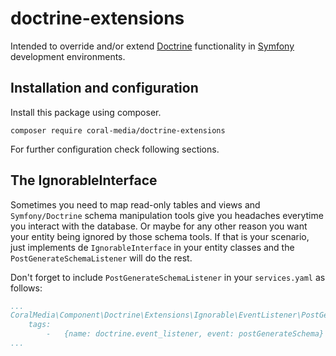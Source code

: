 # doctrine-extensions
Intended to override and/or extend [Doctrine](https://www.doctrine-project.org) functionality in [Symfony](https://symfony.com) development environments.

## Installation and configuration
Install this package using composer.

`composer require coral-media/doctrine-extensions`

For further configuration check following sections.

## The IgnorableInterface
Sometimes you need to map read-only tables and views and `Symfony/Doctrine` schema manipulation tools give you headaches everytime you interact with the database.
Or maybe for any other reason you want your entity being ignored by those schema tools. If that is your scenario, just implements de `IgnorableInterface`
in your entity classes and the `PostGenerateSchemaListener` will do the rest.

Don't forget to include `PostGenerateSchemaListener` in your `services.yaml` as follows:

```yaml
...
CoralMedia\Component\Doctrine\Extensions\Ignorable\EventListener\PostGenerateSchemaListener:
    tags:
        -   {name: doctrine.event_listener, event: postGenerateSchema}
...
```
